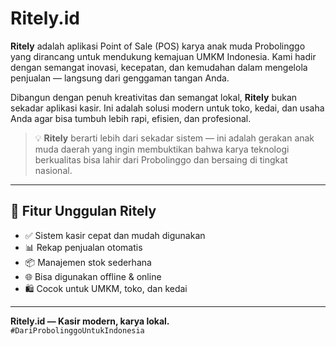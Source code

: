 # Ritely.id

**Ritely** adalah aplikasi Point of Sale (POS) karya anak muda Probolinggo yang dirancang untuk mendukung kemajuan UMKM Indonesia. Kami hadir dengan semangat inovasi, kecepatan, dan kemudahan dalam mengelola penjualan — langsung dari genggaman tangan Anda.

Dibangun dengan penuh kreativitas dan semangat lokal, **Ritely** bukan sekadar aplikasi kasir. Ini adalah solusi modern untuk toko, kedai, dan usaha Anda agar bisa tumbuh lebih rapi, efisien, dan profesional.

> 💡 **Ritely** berarti lebih dari sekadar sistem — ini adalah gerakan anak muda daerah yang ingin membuktikan bahwa karya teknologi berkualitas bisa lahir dari Probolinggo dan bersaing di tingkat nasional.

---

## 🔑 Fitur Unggulan Ritely

- ✅ Sistem kasir cepat dan mudah digunakan  
- 📊 Rekap penjualan otomatis  
- 📦 Manajemen stok sederhana  
- 🌐 Bisa digunakan offline & online  
- 🛍️ Cocok untuk UMKM, toko, dan kedai  

---

**Ritely.id — Kasir modern, karya lokal.**  
`#DariProbolinggoUntukIndonesia`
